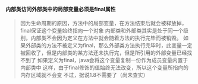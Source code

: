 #### 内部类访问外部类中的局部变量必须是final属性
> 因为生命周期的原因，方法中的局部变量，在方法结束后就会被释放掉，final保证这个变量始终指向一个对象
> 内部类和外部类其实是处于同一个级别，内部类不会因为定义在方法中就会随着方法的执行完毕而被销毁。
> 如果外部类的方法不被定义为final，那么外部类方法执行完毕时，此变量一定被回收了，但是内部类的某方法还未执行完，但是所引用的外部变量已经找不到了
> 如果定义为final，java会将这个变量复制一份作为成员变量内置于内部类中
> 这样，由于final修饰的值始终无法改变，所以这个变量所指向的内存区域就不会变
> 不过，据说1.8不需要了（尚未查实）
>